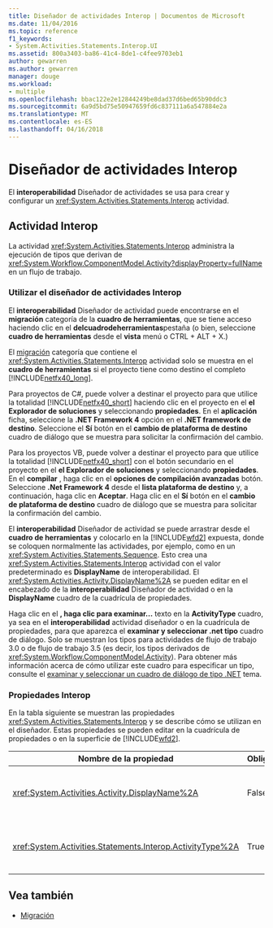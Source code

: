 ```yaml
---
title: Diseñador de actividades Interop | Documentos de Microsoft
ms.date: 11/04/2016
ms.topic: reference
f1_keywords:
- System.Activities.Statements.Interop.UI
ms.assetid: 800a3403-ba86-41c4-8de1-c4fee9703eb1
author: gewarren
ms.author: gewarren
manager: douge
ms.workload:
- multiple
ms.openlocfilehash: bbac122e2e12844249be8dad37d6bed65b90ddc3
ms.sourcegitcommit: 6a9d5bd75e50947659fd6c837111a6a547884e2a
ms.translationtype: MT
ms.contentlocale: es-ES
ms.lasthandoff: 04/16/2018
---
```

# <a name="interop-activity-designer"></a>Diseñador de actividades Interop
El **interoperabilidad** Diseñador de actividades se usa para crear y configurar un <xref:System.Activities.Statements.Interop> actividad.

## <a name="the-interop-activity"></a>Actividad Interop
 La actividad <xref:System.Activities.Statements.Interop> administra la ejecución de tipos que derivan de <xref:System.Workflow.ComponentModel.Activity?displayProperty=fullName> en un flujo de trabajo.

### <a name="using-the-interop-activity-designer"></a>Utilizar el diseñador de actividades Interop
 El **interoperabilidad** Diseñador de actividad puede encontrarse en el **migración** categoría de la **cuadro de herramientas**, que se tiene acceso haciendo clic en el **delcuadrodeherramientas**pestaña (o bien, seleccione **cuadro de herramientas** desde el **vista** menú o CTRL + ALT + X.)

 El [migración](../workflow-designer/migration-activity-designers.md) categoría que contiene el <xref:System.Activities.Statements.Interop> actividad solo se muestra en el **cuadro de herramientas** si el proyecto tiene como destino el completo [!INCLUDE[netfx40_long](../workflow-designer/includes/netfx40_long_md.md)].

 Para proyectos de C#, puede volver a destinar el proyecto para que utilice la totalidad [!INCLUDE[netfx40_short](../workflow-designer/includes/netfx40_short_md.md)] haciendo clic en el proyecto en el **el Explorador de soluciones** y seleccionando **propiedades**. En el **aplicación** ficha, seleccione la **.NET Framework 4** opción en el **.NET framework de destino**. Seleccione el **Sí** botón en el **cambio de plataforma de destino** cuadro de diálogo que se muestra para solicitar la confirmación del cambio.

 Para los proyectos VB, puede volver a destinar el proyecto para que utilice la totalidad [!INCLUDE[netfx40_short](../workflow-designer/includes/netfx40_short_md.md)] con el botón secundario en el proyecto en el **el Explorador de soluciones** y seleccionando **propiedades**. En el **compilar** , haga clic en el **opciones de compilación avanzadas** botón. Seleccione **.Net Framework 4** desde el **lista plataforma de destino** y, a continuación, haga clic en **Aceptar**. Haga clic en el **Sí** botón en el **cambio de plataforma de destino** cuadro de diálogo que se muestra para solicitar la confirmación del cambio.

 El **interoperabilidad** Diseñador de actividad se puede arrastrar desde el **cuadro de herramientas** y colocarlo en la [!INCLUDE[wfd2](../workflow-designer/includes/wfd2_md.md)] expuesta, donde se coloquen normalmente las actividades, por ejemplo, como en un <xref:System.Activities.Statements.Sequence>. Esto crea una <xref:System.Activities.Statements.Interop> actividad con el valor predeterminado es **DisplayName** de interoperabilidad. El <xref:System.Activities.Activity.DisplayName%2A> se pueden editar en el encabezado de la **interoperabilidad** Diseñador de actividad o en la **DisplayName** cuadro de la cuadrícula de propiedades.

 Haga clic en el **, haga clic para examinar...**  texto en la **ActivityType** cuadro, ya sea en el **interoperabilidad** actividad diseñador o en la cuadrícula de propiedades, para que aparezca el **examinar y seleccionar .net tipo** cuadro de diálogo. Solo se muestran los tipos para actividades de flujo de trabajo 3.0 o de flujo de trabajo 3.5 (es decir, los tipos derivados de <xref:System.Workflow.ComponentModel.Activity>). Para obtener más información acerca de cómo utilizar este cuadro para especificar un tipo, consulte el [examinar y seleccionar un cuadro de diálogo de tipo .NET](../workflow-designer/browse-and-select-a-dotnet-type-dialog-box.md) tema.

### <a name="the-interop-properties"></a>Propiedades Interop
 En la tabla siguiente se muestran las propiedades <xref:System.Activities.Statements.Interop> y se describe cómo se utilizan en el diseñador. Estas propiedades se pueden editar en la cuadrícula de propiedades o en la superficie de [!INCLUDE[wfd2](../workflow-designer/includes/wfd2_md.md)].

|Nombre de la propiedad|Obligatorio|Uso|
|-------------------|--------------|-----------|
|<xref:System.Activities.Activity.DisplayName%2A>|False|Nombre descriptivo de la actividad <xref:System.Activities.Statements.Interop>. El valor predeterminado es Interop. Aunque el nombre para mostrar no es obligatorio, se recomienda utilizarlo.|
|<xref:System.Activities.Statements.Interop.ActivityType%2A>|True|Especifica el tipo de la actividad que contiene la actividad <xref:System.Activities.Statements.Interop>. Este tipo especificado debe derivar de <xref:System.Workflow.ComponentModel.Activity>.|

## <a name="see-also"></a>Vea también

- [Migración](../workflow-designer/migration-activity-designers.md)